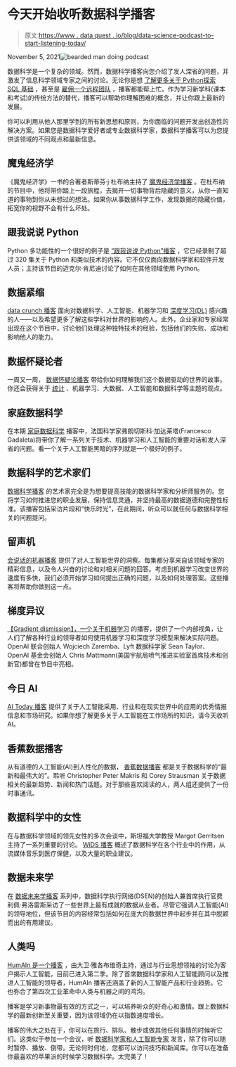 # 今天开始收听数据科学播客

> 原文:[https://www . data quest . io/blog/data-science-podcast-to-start-listening-today/](https://www.dataquest.io/blog/data-science-podcasts-to-start-listening-today/)

November 5, 2021![bearded man doing podcast](../Images/69e5ded9587e8d3d1ca3cc77e994fdbd.png)

数据科学是一个复杂的领域。然而，数据科学播客向您介绍了发人深省的问题，并激发了信息科学领域专家之间的讨论。无论你是想 [了解更多关于 Python](https://www.dataquest.io/python-for-data-science-courses/)[探索 SQL 基础](https://www.dataquest.io/path/sql-skills/) ，甚至是 [雇佣一个远程团队](https://adevait.com) ，播客都能帮上忙。作为学习新学科(课本和考试)的传统方法的替代，播客可以帮助你理解困难的概念，并让你跟上最新的发展。

你可以利用从他人那里学到的所有新思想和原则，为你面临的问题开发出创造性的解决方案。如果您是数据科学爱好者或专业数据科学家，数据科学播客可以为您提供该领域的不同观点和最新信息。

## 魔鬼经济学

《魔鬼经济学》一书的合著者斯蒂芬·j·杜布纳主持了 [魔鬼经济学播客](https://freakonomics.com/about/where-to-listen-to-the-podcast/) 。在杜布纳的节目中，他将带你踏上一段旅程，去揭开一切事物背后隐藏的意义，从你一直知道的事物到你从未想过的想法。如果你从事数据科学工作，发现数据的隐藏价值，拓宽你的视野不会有什么坏处。

## 跟我说说 Python

Python 多功能性的一个很好的例子是 [“跟我说说 Python”播客](https://talkpython.fm/) ，它已经录制了超过 320 集关于 Python 和类似技术的内容。它不仅仅面向数据科学家和软件开发人员；主持该节目的迈克尔·肯尼迪讨论了如何在其他领域使用 Python。

## 数据紧缩

[data crunch 播客](https://datacrunchcorp.com/data-crunch-podcast/) 面向对数据科学、人工智能、机器学习和 [深度学习(DL)](https://www.dataquest.io/course/deep-learning-fundamentals/) 感兴趣的人——以及希望更多了解这些学科对世界的影响的人。此外，企业家和专家经常出现在这个节目中，讨论他们处理这种独特技术的经验，包括他们的失败、成功和影响他人的能力。

## 数据怀疑论者

一周又一周， [数据怀疑论播客](https://dataskeptic.com/) 带给你如何理解我们这个数据驱动的世界的故事。你还会获得关于 [统计](https://www.dataquest.io/course/statistics-fundamentals/) 、机器学习、大数据、人工智能和数据科学等主题的观点。

## 家庭数据科学

在本期 [家庭数据科学](https://datascienceathome.com/) 播客中，法国科学家弗朗切斯科·加达莱塔(Francesco Gadaleta)将带你了解一系列关于技术、机器学习和人工智能的重要对话和发人深省的问题。看一个关于人工智能黑暗的序列就是一个极好的例子。

## 数据科学的艺术家们

[数据科学播客](https://theartistsofdatascience.fireside.fm/) 的艺术家完全是为想要提高技能的数据科学家和分析师服务的。您将学习如何推进您的职业发展，保持信息灵通，并坚持最高的数据道德和完整性标准。该播客包括采访片段和“快乐时光”，在此期间，听众可以就任何与数据科学相关的问题提问。

## 留声机

[会说话的机器播客](https://www.thetalkingmachines.com/home) 提供了对人工智能世界的洞察。每集都分享来自该领域专家的精彩信息，以及令人兴奋的讨论和对相关问题的回答。考虑到机器学习改变世界的速度有多快，我们必须开始学习如何提出正确的问题，以及如何处理答案。这些播客将帮助你做到这一点。

## 梯度异议

[【Gradient dismission】，一个关于机器学习](https://open.spotify.com/show/7o9r3fFig3MhTJwehXDbXm) 的播客，提供了一个内部视角，让人们了解各种行业的领导者如何使用机器学习和深度学习模型来解决实际问题。OpenAI 联合创始人 Wojciech Zaremba、Lyft 数据科学家 Sean Taylor、OpenAI 基金会创始人 Chris Mattmann(美国宇航局喷气推进实验室首席技术和创新官)都曾在节目中亮相。

## 今日 AI

[AI Today 播客](https://open.spotify.com/show/4z2M4S9e0K6yk3KB9XrO7h) 提供了关于人工智能采用、行业和在现实世界中的应用的优秀情报信息和市场研究。如果你想了解更多关于人工智能在工作场所的知识，请今天收听 AI。

## 香蕉数据播客

从有道德的人工智能(AI)到人性化的数据， [香蕉数据播客](https://banana-data.buzzsprout.com/) 都是关于数据科学的“最新和最伟大的”。聆听 Christopher Peter Makris 和 Corey Strausman 关于数据相关的最新趋势、新闻和热门话题。对于那些喜欢阅读的人，两人组还提供了一份时事通讯。

## 数据科学中的女性

在与数据科学领域的领先女性的多次会谈中，斯坦福大学教授 Margot Gerritsen 主持了一系列重要的讨论。 [WiDS 播客](https://www.widsconference.org/podcast.html) 概述了数据科学在各个行业中的作用，从流媒体音乐到医疗保健，以及大量的职业建议。

## 数据未来学

在 [数据未来学播客](https://www.datafuturology.com/episodes-1) 系列中，数据科学执行网络(DSEN)的创始人兼首席执行官费利佩·弗洛雷斯采访了一些世界上最有成就的数据从业者。尽管它强调人工智能(AI)的领导地位，但该节目的内容经常包括如何在庞大的数据世界中起步并在其中脱颖而出的有用建议。

## 人类吗

[HumAIn 是一个播客](https://www.humainpodcast.com/) ，由大卫·雅各布维奇主持，通过与行业思想领袖的讨论为客户揭示人工智能，目前已进入第二季。除了首席数据科学家和人工智能顾问以及推进人工智能的领导者，HumAIn 播客还涵盖了新的人工智能产品和行业趋势。它也弥合了第四次工业革命中人类与机器之间的鸿沟。

播客是学习新事物最有效的方式之一，可以培养听众的好奇心和激情。跟上数据科学的最新创新至关重要，因为该领域仍在以指数速度增长。

播客的伟大之处在于，你可以在旅行、排队、散步或做其他任何事情的时候听它们。这类似于参加一个会议，听 [数据科学家和人工智能专家](https://www.entrepreneur.com/article/383486) 发言，除了你可以随时暂停、播放、倒带。无论何时何地，您都可以访问技巧和新闻库。你可以在准备你最喜欢的苹果派的时候学习数据科学。太完美了！